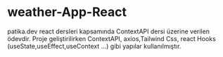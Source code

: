 # weather-App-React
patika.dev react dersleri kapsamında ContextAPI dersi üzerine verilen ödevdir. Proje geliştirilirken ContextAPI, axios,Tailwind Css, react Hooks (useState,useEffect,useContext ...)  gibi yapılar kullanılmıştır.
